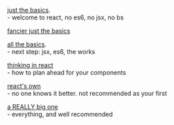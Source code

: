 [just the basics](http://jamesknelson.com/learn-raw-react-no-jsx-flux-es6-webpack/).  
  		- welcome to react, no es6, no jsx, no bs    
  
[fancier just the basics](https://reactarmory.com/guides/learn-react-in-browser-with-animated-fractal/introducing-react)  
  
[all the basics](http://buildwithreact.com/tutorial).  
  		- next step:  jsx, es6, the works  
  
[thinking in react](https://facebook.github.io/react/docs/thinking-in-react.html)  
		- how to plan ahead for your components  

[react's own](https://facebook.github.io/react/tutorial/tutorial.html)  
  		- no one knows it better.  not recommended as your first  
  
[a REALLY big one](https://tylermcginnis.com/reactjs-tutorial-a-comprehensive-guide-to-building-apps-with-react/)  
		- everything, and well recommended  